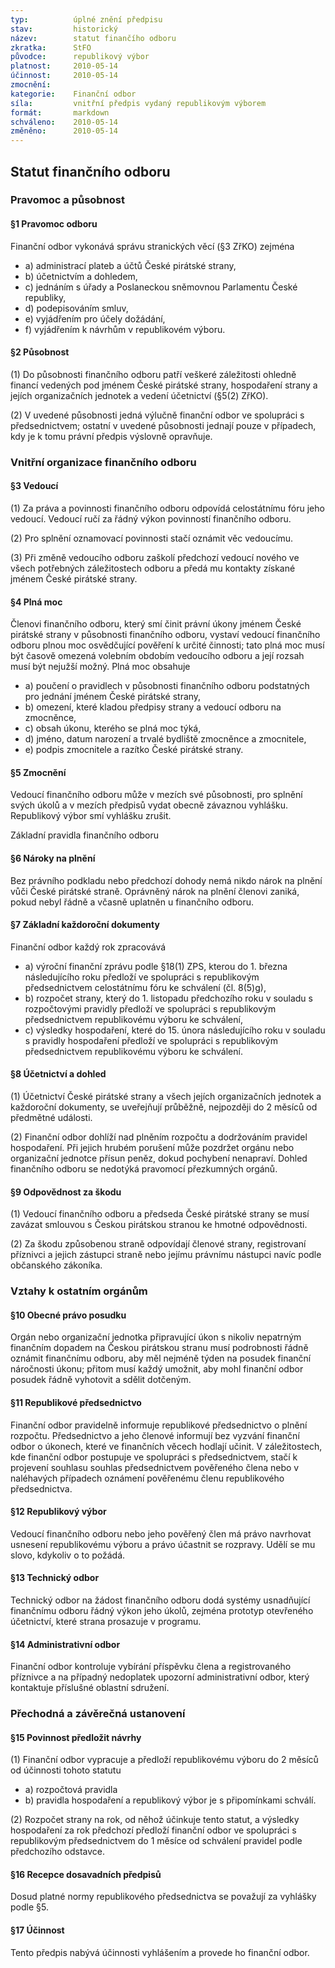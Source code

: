 ```yaml
---
typ:          úplné znění předpisu
stav:         historický
název:        statut finančího odboru
zkratka:      StFO
původce:      republikový výbor
platnost:     2010-05-14
účinnost:     2010-05-14
zmocnění:     
kategorie:    Finanční odbor
síla:         vnitřní předpis vydaný republikovým výborem
formát:       markdown
schváleno:    2010-05-14
změněno:      2010-05-14
---
```


## Statut finančního odboru

### Pravomoc a působnost

#### §1 Pravomoc odboru

Finanční odbor vykonává správu stranických věcí (§3 ZřKO) zejména

* a) administrací plateb a účtů České pirátské strany,
* b) účetnictvím a dohledem,
* c) jednáním s úřady a Poslaneckou sněmovnou Parlamentu České republiky,
* d) podepisováním smluv,
* e) vyjádřením pro účely dožádání,
* f) vyjádřením k návrhům v republikovém výboru.

#### §2 Působnost

(1) Do působnosti finančního odboru patří veškeré záležitosti ohledně financí vedených pod jménem České pirátské strany, hospodaření strany a jejích organizačních jednotek a vedení účetnictví (§5(2) ZřKO).

(2) V uvedené působnosti jedná výlučně finanční odbor ve spolupráci s předsednictvem; ostatní v uvedené působnosti jednají pouze v případech, kdy je k tomu právní předpis výslovně opravňuje.

### Vnitřní organizace finančního odboru

#### §3 Vedoucí

(1) Za práva a povinnosti finančního odboru odpovídá celostátnímu fóru jeho vedoucí. Vedoucí ručí za řádný výkon povinností finančního odboru.

(2) Pro splnění oznamovací povinnosti stačí oznámit věc vedoucímu.

(3) Při změně vedoucího odboru zaškolí předchozí vedoucí nového ve všech potřebných záležitostech odboru a předá mu kontakty získané jménem České pirátské strany.

#### §4 Plná moc

Členovi finančního odboru, který smí činit právní úkony jménem České pirátské strany v působnosti finančního odboru, vystaví vedoucí finančního odboru plnou moc osvědčující pověření k určité činnosti; tato plná moc musí být časově omezená volebním obdobím vedoucího odboru a její rozsah musí být nejužší možný. Plná moc obsahuje

* a) poučení o pravidlech v působnosti finančního odboru podstatných pro jednání jménem České pirátské strany,
* b) omezení, které kladou předpisy strany a vedoucí odboru na zmocněnce,
* c) obsah úkonu, kterého se plná moc týká,
* d) jméno, datum narození a trvalé bydliště zmocněnce a zmocnitele,
* e) podpis zmocnitele a razítko České pirátské strany.

#### §5 Zmocnění

Vedoucí finančního odboru může v mezích své působnosti, pro splnění svých úkolů a v mezích předpisů vydat obecně závaznou vyhlášku. Republikový výbor smí vyhlášku zrušit.

Základní pravidla finančního odboru

#### §6 Nároky na plnění

Bez právního podkladu nebo předchozí dohody nemá nikdo nárok na plnění vůči České pirátské straně. Oprávněný nárok na plnění členovi zaniká, pokud nebyl řádně a včasně uplatněn u finančního odboru.

#### §7 Základní každoroční dokumenty

Finanční odbor každý rok zpracovává

* a) výroční finanční zprávu podle §18(1) ZPS, kterou do 1. března následujícího roku předloží ve spolupráci s republikovým předsednictvem celostátnímu fóru ke schválení (čl. 8(5)g),
* b) rozpočet strany, který do 1. listopadu předchozího roku v souladu s rozpočtovými pravidly předloží ve spolupráci s republikovým předsednictvem republikovému výboru ke schválení,
* c) výsledky hospodaření, které do 15. února následujícího roku v souladu s pravidly hospodaření předloží ve spolupráci s republikovým předsednictvem republikovému výboru ke schválení.

#### §8 Účetnictví a dohled

(1) Účetnictví České pirátské strany a všech jejích organizačních jednotek a každoroční dokumenty, se uveřejňují průběžně, nejpozději do 2 měsíců od předmětné události.

(2) Finanční odbor dohlíží nad plněním rozpočtu a dodržováním pravidel hospodaření. Při jejich hrubém porušení může pozdržet orgánu nebo organizační jednotce přísun peněz, dokud pochybení nenapraví. Dohled finančního odboru se nedotýká pravomocí přezkumných orgánů.

#### §9 Odpovědnost za škodu

(1) Vedoucí finančního odboru a předseda České pirátské strany se musí zavázat smlouvou s Českou pirátskou stranou ke hmotné odpovědnosti. 

(2) Za škodu způsobenou straně odpovídají členové strany, registrovaní příznivci a jejich zástupci straně nebo jejímu právnímu nástupci navíc podle občanského zákoníka. 

### Vztahy k ostatním orgánům

#### §10 Obecné právo posudku

Orgán nebo organizační jednotka připravující úkon s nikoliv nepatrným finančním dopadem na Českou pirátskou stranu musí podrobnosti řádně oznámit finančnímu odboru, aby měl nejméně týden na posudek finanční náročnosti úkonu; přitom musí každý umožnit, aby mohl finanční odbor posudek řádně vyhotovit a sdělit dotčeným.

#### §11 Republikové předsednictvo

Finanční odbor pravidelně informuje republikové předsednictvo o plnění rozpočtu. Předsednictvo a jeho členové informují bez vyzvání finanční odbor o úkonech, které ve finančních věcech hodlají učinit. V záležitostech, kde finanční odbor postupuje ve spolupráci s předsednictvem, stačí k projevení souhlasu souhlas předsednictvem pověřeného člena nebo v naléhavých případech oznámení pověřenému členu republikového předsednictva.

#### §12 Republikový výbor

Vedoucí finančního odboru nebo jeho pověřený člen má právo navrhovat usnesení republikovému výboru a právo účastnit se rozpravy. Udělí se mu slovo, kdykoliv o to požádá.

#### §13 Technický odbor

Technický odbor na žádost finančního odboru dodá systémy usnadňující finančnímu odboru řádný výkon jeho úkolů, zejména prototyp otevřeného účetnictví, které strana prosazuje v programu.

#### §14 Administrativní odbor

Finanční odbor kontroluje vybírání příspěvku člena a registrovaného příznivce a na případný nedoplatek upozorní administrativní odbor, který kontaktuje příslušné oblastní sdružení.

### Přechodná a závěrečná ustanovení

#### §15 Povinnost předložit návrhy

(1) Finanční odbor vypracuje a předloží republikovému výboru do 2 měsíců od účinnosti tohoto statutu

* a) rozpočtová pravidla
* b) pravidla hospodaření a republikový výbor je s připomínkami schválí.

(2) Rozpočet strany na rok, od něhož účinkuje tento statut, a výsledky hospodaření za rok předchozí předloží finanční odbor ve spolupráci s republikovým předsednictvem do 1 měsíce od schválení pravidel podle předchozího odstavce.

#### §16 Recepce dosavadních předpisů

Dosud platné normy republikového předsednictva se považují za vyhlášky podle §5.

#### §17 Účinnost

Tento předpis nabývá účinnosti vyhlášením a provede ho finanční odbor.
